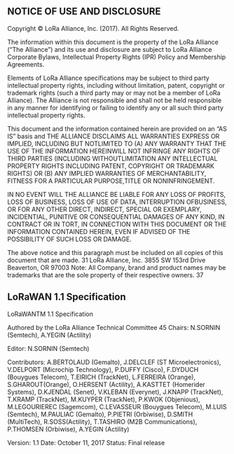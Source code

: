 ## NOTICE OF USE AND DISCLOSURE

Copyright © LoRa Alliance, Inc. (2017). All Rights Reserved.

The information within this document is the property of the LoRa Alliance (“The Alliance”) and its use and disclosure are
subject to LoRa Alliance Corporate Bylaws, Intellectual Property Rights (IPR) Policy and Membership Agreements.

Elements of LoRa Alliance specifications may be subject to third party intellectual property rights, including without
limitation, patent, copyright or trademark rights (such a third party may or may not be a member of LoRa Alliance). The
Alliance is not responsible and shall not be held responsible in any manner for identifying or failing to identify any or all
such third party intellectual property rights.

This document and the information contained herein are provided on an “AS IS” basis and THE ALLIANCE DISCLAIMS
ALL WARRANTIES EXPRESS OR IMPLIED, INCLUDING BUT NOTLIMITED TO (A) ANY WARRANTY THAT
THE USE OF THE INFORMATION HEREINWILL NOT INFRINGE ANY RIGHTS OF THIRD PARTIES
(INCLUDING WITHOUTLIMITATION ANY INTELLECTUAL PROPERTY RIGHTS INCLUDING PATENT,
COPYRIGHT OR TRADEMARK RIGHTS) OR (B) ANY IMPLIED WARRANTIES OF MERCHANTABILITY,
FITNESS FOR A PARTICULAR PURPOSE,TITLE OR NONINFRINGEMENT.

IN NO EVENT WILL THE ALLIANCE BE LIABLE FOR ANY LOSS OF PROFITS, LOSS OF BUSINESS, LOSS OF
USE OF DATA, INTERRUPTION OFBUSINESS, OR FOR ANY OTHER DIRECT, INDIRECT, SPECIAL OR
EXEMPLARY, INCIDENTIAL, PUNITIVE OR CONSEQUENTIAL DAMAGES OF ANY KIND, IN CONTRACT OR
IN TORT, IN CONNECTION WITH THIS DOCUMENT OR THE INFORMATION CONTAINED HEREIN, EVEN IF
ADVISED OF THE POSSIBILITY OF SUCH LOSS OR DAMAGE.


The above notice and this paragraph must be included on all copies of this document that are made. 31
LoRa Alliance, Inc.
3855 SW 153rd Drive
Beaverton, OR 97003
Note: All Company, brand and product names may be trademarks that are the sole property of their respective owners. 37

 
## LoRaWAN 1.1 Specification

LoRaWANTM 1.1 Specification

Authored by the LoRa Alliance Technical Committee 45
Chairs:
N.SORNIN (Semtech), A.YEGIN (Actility)

Editor:
N.SORNIN (Semtech)

Contributors:
A.BERTOLAUD (Gemalto), J.DELCLEF (ST Microelectronics), V.DELPORT (Microchip
Technology), P.DUFFY (Cisco), F.DYDUCH (Bouygues Telecom), T.EIRICH (TrackNet),
L.FERREIRA (Orange), S.GHAROUT(Orange), O.HERSENT (Actility), A.KASTTET
(Homerider Systems), D.KJENDAL (Senet), V.KLEBAN (Everynet), J.KNAPP (TrackNet),
T.KRAMP (TrackNet), M.KUYPER (TrackNet), P.KWOK (Objenious), M.LEGOURIEREC
(Sagemcom), C.LEVASSEUR (Bouygues Telecom), M.LUIS (Semtech), M.PAULIAC
(Gemalto), P.PIETRI (Orbiwise), D.SMITH (MultiTech), R.SOSS(Actility), T.TASHIRO (M2B
Communications), P.THOMSEN (Orbiwise), A.YEGIN (Actility)

Version: 1.1
Date: October 11, 2017
Status: Final release

